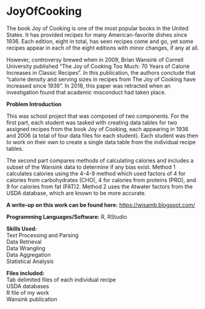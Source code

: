 # JoyOfCooking

The book Joy of Cooking is one of the most popular books in the United States. It has provided recipes for many American-favorite dishes since 1936. Each edition, eight in total, has seen recipes come and go, yet some recipes appear in each of the eight editions with minor changes, if any at all.

However, controversy brewed when in 2009, Brian Wansink of Cornell University published “The Joy of Cooking Too Much: 70 Years of Calorie Increases in Classic Recipes”. In this publication, the authors conclude that “calorie density and serving sizes in recipes from The Joy of Cooking have increased since 1936”. In 2018, this paper was retracted when an investigation found that academic misconduct had taken place.

<b>Problem Introduction</b>

This was school project that was composed of two components. For the first part, each student was tasked with creating data tables for two assigned recipes from the book Joy of Cooking, each appearing in 1936 and 2006 (a total of four data files for each student). Each student was then to work on their own to create a single data table from the individual recipe tables.

The second part compares methods of calculating calories and includes a subset of the Wansink data to determine if any bias exist. Method 1 calculates calories using the 4-4-9 method which used factors of 4 for calories from carbohydrates (CHO), 4 for calories from proteins (PRO), and 9 for calories from fat (FAT)2. Method 2 uses the Atwater factors from the USDA database, which are known to be more accurate. 

<b>A write-up on this work can be found here:</b> https://wisamb.blogspot.com/ <br>

<b>Programming Languages/Software:</b> R, RStudio <br>

<b>Skills Used:</b> <br>
Text Processing and Parsing <br>
Data Retrieval <br>
Data Wrangling <br>
Data Aggregation <br>
Statistical Analysis <br>

<b>Files included:</b> <br>
Tab delimited files of each individual recipe <br>
USDA databases <br>
R file of my work <br>
Wansink publication <br>
